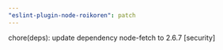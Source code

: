 ```yaml
---
"eslint-plugin-node-roikoren": patch
---
```


chore(deps): update dependency node-fetch to 2.6.7 [security]
